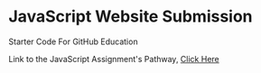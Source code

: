 # JavaScript Website Submission
Starter Code For GitHub Education

Link to the JavaScript Assignment's Pathway,  <a href="https://github.com/MercersKitchen/CS20/tree/master/Websites/JavaScript%20Lessons">Click Here</a>
